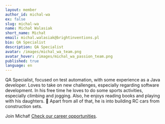 ```yaml
---
layout: member
author_id: michal-wa
ex: false
slug: michal-wa
name: Michał Walasiak
short_name: Michał
email: michal.walasiak@brightinventions.pl
bio: QA Specialist
description: QA Specialist
avatar: /images/michal_wa_team.png
avatar_hover: /images/michal_wa_passion_team.png
published: true
language: en
---
```

QA Specialist, focused on test automation, with some experience as a Java developer. Loves to take on new challenges, especially regarding software development. In his free time he loves to do some sports activities, especially climbing and jogging. Also, he enjoys reading books and playing with his daughters. 🙂 Apart from all of that, he is into building RC cars from construction sets.

Join Michał! [Check our career opportunities](/career).
